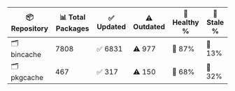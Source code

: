 | 📦 Repository | 📊 Total Packages | ✅ Updated | ⚠️ Outdated | 💚 Healthy % | 🔴 Stale % |
|---------------|-------------------|------------|-------------|-------------|------------|
| 🗂️ bincache | 7808 | ✅ 6831 | ⚠️ 977 | 💚 87% | 🔴 13% |
| 🗂️ pkgcache | 467 | ✅ 317 | ⚠️ 150 | 💚 68% | 🔴 32% |
